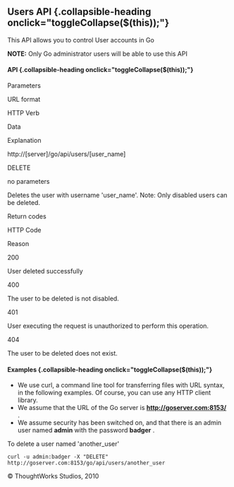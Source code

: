 
 

Users API {.collapsible-heading onclick="toggleCollapse($(this));"}
---------

This API allows you to control User accounts in Go

**NOTE:** Only Go administrator users will be able to use this API

#### API {.collapsible-heading onclick="toggleCollapse($(this));"}

Parameters

URL format

HTTP Verb

Data

Explanation

http://[server]/go/api/users/[user\_name]

DELETE

no parameters

Deletes the user with username 'user\_name'. Note: Only disabled users
can be deleted.

Return codes

HTTP Code

Reason

200

User deleted successfully

400

The user to be deleted is not disabled.

401

User executing the request is unauthorized to perform this operation.

404

The user to be deleted does not exist.

#### Examples {.collapsible-heading onclick="toggleCollapse($(this));"}

-   We use curl, a command line tool for transferring files with URL
    syntax, in the following examples. Of course, you can use any HTTP
    client library.
-   We assume that the URL of the Go server is
    **http://goserver.com:8153/** .
-   We assume security has been switched on, and that there is an admin
    user named **admin** with the password **badger** .

To delete a user named 'another\_user'

``` {.code}
curl -u admin:badger -X "DELETE" http://goserver.com:8153/go/api/users/another_user
```





© ThoughtWorks Studios, 2010

